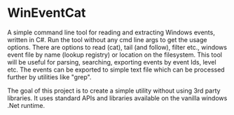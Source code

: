 # WinEventCat
A simple command line tool for reading and extracting Windows events, written in C#.
Run the tool without any cmd line args to get the usage options. There are options to
read (cat), tail (and follow), filter etc., windows event file by name (lookup registry)
or location on the filesystem. This tool will be useful for parsing, searching, exporting
events by event Ids, level etc. The events can be exported to simple text file which can 
be processed further by utilities like "grep".

The goal of this project is to create a simple utility without using 3rd party libraries.
It uses standard APIs and libraries available on the vanilla windows .Net runtime.
